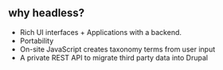 ##  why headless?

- Rich UI interfaces + Applications with a backend.
- Portability
- On-site JavaScript creates taxonomy terms from user input
- A private REST API to migrate third party data into Drupal
